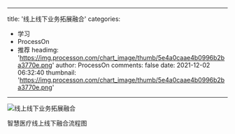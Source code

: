 
---
title: '线上线下业务拓展融合'
categories: 
 - 学习
 - ProcessOn
 - 推荐
headimg: 'https://img.processon.com/chart_image/thumb/5e4a0caae4b0996b2ba3770e.png'
author: ProcessOn
comments: false
date: 2021-12-02 06:32:40
thumbnail: 'https://img.processon.com/chart_image/thumb/5e4a0caae4b0996b2ba3770e.png'
---

<div>   
<img class="thumb" alt="线上线下业务拓展融合" src="https://img.processon.com/chart_image/thumb/5e4a0caae4b0996b2ba3770e.png" referrerpolicy="no-referrer">
<p>智慧医疗线上线下融合流程图</p>  
</div>
            